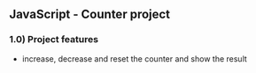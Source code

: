 ## JavaScript - Counter project
### 1.0) Project features

 - increase, decrease and reset the counter and show the result
